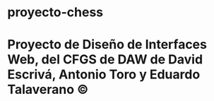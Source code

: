 # proyecto-chess

# Proyecto de Diseño de Interfaces Web, del CFGS de DAW de David Escrivá, Antonio Toro y Eduardo Talaverano ©